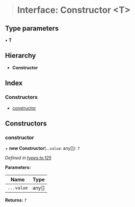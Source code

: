 > # Interface: Constructor <**T**>

## Type parameters

▪ **T**

## Hierarchy

* **Constructor**

## Index

### Constructors

* [constructor](_types_.constructor.md#constructor)

## Constructors

###  constructor

\+ **new Constructor**(...`value`: any[]): *`T`*

*Defined in [types.ts:125](https://github.com/polkadot-js/api/blob/a9746b3/packages/types/src/types.ts#L125)*

**Parameters:**

Name | Type |
------ | ------ |
`...value` | any[] |

**Returns:** *`T`*